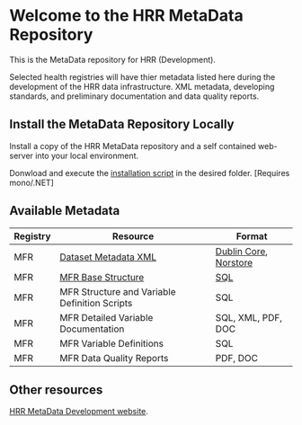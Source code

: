 # Welcome to the HRR MetaData Repository

This is the MetaData repository for HRR (Development).  

Selected health registries will have thier metadata listed here during the development of the HRR data infrastructure.  XML metadata, developing standards, and preliminary documentation and data quality reports.


## Install the MetaData Repository Locally

Install a copy of the HRR MetaData repository and a self contained web-server into your local environment.

Donwload and execute the [installation script](https://raw.githubusercontent.com/hrrno/datamunger/develop/Munger/Scripts/install-metadata-webserver.fsx) in the desired folder.  [Requires mono/.NET]


## Available Metadata

| Registry | Resource | Format |
| --- | --- | --- |
| MFR | [Dataset Metadata XML](https://github.com/hrrno/metadata/blob/master/registries/mfr/norstore/norstore.xml) | [Dublin Core](http://dublincore.org/), [Norstore](https://www.norstore.no/services/archive) |
| MFR | [MFR Base Structure](https://github.com/hrrno/metadata/blob/master/registries/mfr/data/structure/mfr_all_fields.sql) | [SQL](http://en.wikipedia.org/wiki/SQL) |
| MFR | MFR Structure and Variable Definition Scripts | SQL |
| MFR | MFR Detailed Variable Documentation | SQL, XML, PDF, DOC |
| MFR | MFR Variable Definitions | SQL |
| MFR | MFR Data Quality Reports | PDF, DOC |


## Other resources


[HRR MetaData Development website](http://hrrno.github.io/metadata/).




